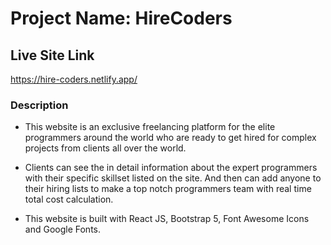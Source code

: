 # Project Name: HireCoders


## Live Site Link

<https://hire-coders.netlify.app/>

### Description

* This website is an exclusive freelancing platform for the elite programmers around the world who are ready to get hired for complex projects from clients all over the world.

* Clients can see the in detail information about the expert programmers with their specific skillset listed on the site. And then can add anyone to their hiring lists to make a top notch programmers team with real time total cost calculation.

* This website is built with React JS, Bootstrap 5, Font Awesome Icons and Google Fonts.